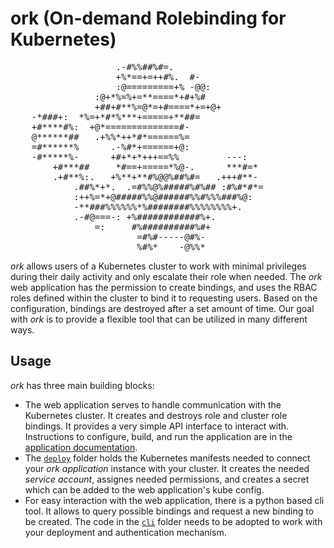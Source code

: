 # ork (On-demand Rolebinding for Kubernetes)

<pre>
                    .-#%%##%#=.
                    +%*==+=++#%.  #-
                    :@=========+% -@@:
                :@+*%=%+=**====*+#+%#
                +##+#**%=@*=+#====*+=+@+
    -*###+:  *%=+*#*%***+=====+**##=
    +#****#%:  +@*==============#-
    @******##   .+%%*++*#*======%=
    =#******%      .-%#*+======+@:
    -#*****%-      +#+*+*+++==%%         ---:
        +#***##     *#==+=====*%@-.      ***#=*
        .+#**%:.   +%**+**#%@@%##%#=   .+++#**-
            .##%*+*.  .=#%%@%#####%#%## :#%#*#*=
            :++%=*+@#####%%@######%%#%%%###%@:
            -**###%%%%%%*%########%%%%%%%%+.
            .-#@===-: +%############%+.
                =:     #%##########%#+
                        =#%#-----@#%-
                        %#%*    -@%%*
</pre>

_ork_ allows users of a Kubernetes cluster to work with minimal privileges during their daily activity and only escalate their role when needed. The _ork_ web application has the permission to create bindings, and uses the RBAC roles defined within the cluster to bind it to requesting users. Based on the configuration, bindings are destroyed after a set amount of time. Our goal with _ork_ is to provide a flexible tool that can be utilized in many different ways.

## Usage

_ork_ has three main building blocks:

- The web application serves to handle communication with the Kubernetes cluster. It creates and destroys role and cluster role bindings. It provides a very simple API interface to interact with. Instructions to configure, build, and run the application are in the [application documentation](application/README.md).
- The [`deploy`](deploy/) folder holds the Kubernetes manifests needed to connect your _ork application_ instance with your cluster. It creates the needed _service account_, assignes needed permissions, and creates a secret which can be added to the web application's kube config.
- For easy interaction with the web application, there is a python based cli tool. It allows to query possible bindings and request a new binding to be created. The code in the [`cli`](cli/) folder needs to be adopted to work with your deployment and authentication mechanism.
